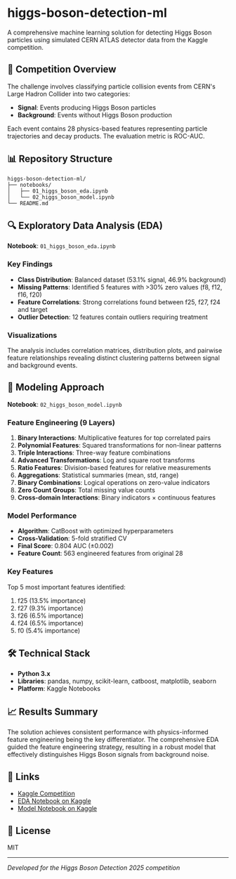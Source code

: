# higgs-boson-detection-ml

A comprehensive machine learning solution for detecting Higgs Boson particles using simulated CERN ATLAS detector data from the Kaggle competition.

## 🎯 Competition Overview

The challenge involves classifying particle collision events from CERN's Large Hadron Collider into two categories:
- **Signal**: Events producing Higgs Boson particles
- **Background**: Events without Higgs Boson production

Each event contains 28 physics-based features representing particle trajectories and decay products. The evaluation metric is ROC-AUC.

## 📊 Repository Structure
```
higgs-boson-detection-ml/
├── notebooks/
│   ├── 01_higgs_boson_eda.ipynb
│   └── 02_higgs_boson_model.ipynb
└── README.md
```

## 🔍 Exploratory Data Analysis (EDA)

**Notebook**: `01_higgs_boson_eda.ipynb`

### Key Findings
- **Class Distribution**: Balanced dataset (53.1% signal, 46.9% background)
- **Missing Patterns**: Identified 5 features with >30% zero values (f8, f12, f16, f20)
- **Feature Correlations**: Strong correlations found between f25, f27, f24 and target
- **Outlier Detection**: 12 features contain outliers requiring treatment

### Visualizations
The analysis includes correlation matrices, distribution plots, and pairwise feature relationships revealing distinct clustering patterns between signal and background events.

## 🚀 Modeling Approach

**Notebook**: `02_higgs_boson_model.ipynb`

### Feature Engineering (9 Layers)
1. **Binary Interactions**: Multiplicative features for top correlated pairs
2. **Polynomial Features**: Squared transformations for non-linear patterns
3. **Triple Interactions**: Three-way feature combinations
4. **Advanced Transformations**: Log and square root transforms
5. **Ratio Features**: Division-based features for relative measurements
6. **Aggregations**: Statistical summaries (mean, std, range)
7. **Binary Combinations**: Logical operations on zero-value indicators
8. **Zero Count Groups**: Total missing value counts
9. **Cross-domain Interactions**: Binary indicators × continuous features

### Model Performance
- **Algorithm**: CatBoost with optimized hyperparameters
- **Cross-Validation**: 5-fold stratified CV
- **Final Score**: 0.804 AUC (±0.002)
- **Feature Count**: 563 engineered features from original 28

### Key Features
Top 5 most important features identified:
1. f25 (13.5% importance)
2. f27 (9.3% importance)
3. f26 (6.5% importance)
4. f24 (6.5% importance)
5. f0 (5.4% importance)

## 🛠️ Technical Stack
- **Python 3.x**
- **Libraries**: pandas, numpy, scikit-learn, catboost, matplotlib, seaborn
- **Platform**: Kaggle Notebooks

## 📈 Results Summary

The solution achieves consistent performance with physics-informed feature engineering being the key differentiator. The comprehensive EDA guided the feature engineering strategy, resulting in a robust model that effectively distinguishes Higgs Boson signals from background noise.

## 🔗 Links
- [Kaggle Competition](https://www.kaggle.com/competitions/higgs-boson-detection-2025)
- [EDA Notebook on Kaggle](https://www.kaggle.com/code/mehmetisik/higgs-boson-detection-eda-2025)
- [Model Notebook on Kaggle](https://www.kaggle.com/code/mehmetisik/higgs-boson-2025-9-layer-feature-eng-catboost)

## 📝 License
MIT

---
*Developed for the Higgs Boson Detection 2025 competition*
